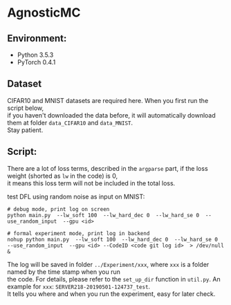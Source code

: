 # AgnosticMC

## Environment:
- Python 3.5.3
- PyTorch 0.4.1

## Dataset
CIFAR10 and MNIST datasets are required here. When you first run the script below, \
if you haven't downloaded the data before, it will automatically download them at folder `data_CIFAR10` and `data_MNIST`. \
Stay patient. 

## Script:
There are a lot of loss terms, described in the `argparse` part, if the loss weight (shorted as `lw` in the code) is 0, \
it means this loss term will not be included in the total loss.

test DFL using random noise as input on MNIST:
```shell
# debug mode, print log on screen
python main.py  --lw_soft 100  --lw_hard_dec 0  --lw_hard_se 0  --use_random_input  --gpu <id>  

# formal experiment mode, print log in backend
nohup python main.py  --lw_soft 100  --lw_hard_dec 0  --lw_hard_se 0  --use_random_input  --gpu <id> --CodeID <code git log id>  > /dev/null &
```
The log will be saved in folder `../Experiment/xxx`, where `xxx` is a folder named by the time stamp when you run \
the code. For details, please refer to the `set_up_dir` function in `util.py`.  An example for `xxx`: `SERVER218-20190501-124737_test`. \
It tells you where and when you run the experiment, easy for later check.
